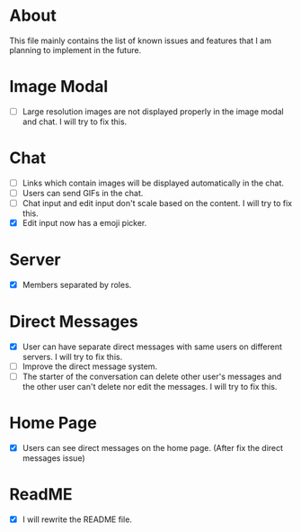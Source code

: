 # About

This file mainly contains the list of known issues and features that I am planning to implement in the future.

# Image Modal

- [ ] Large resolution images are not displayed properly in the image modal and chat. I will try to fix this.

# Chat

- [ ] Links which contain images will be displayed automatically in the chat.
- [ ] Users can send GIFs in the chat.
- [ ] Chat input and edit input don't scale based on the content. I will try to fix this.
- [x] Edit input now has a emoji picker.

# Server

- [x] Members separated by roles.

# Direct Messages

- [x] User can have separate direct messages with same users on different servers. I will try to fix this.
- [ ] Improve the direct message system.
- [ ] The starter of the conversation can delete other user's messages and the other user can't delete nor edit the messages. I will try to fix this.

# Home Page

- [x] Users can see direct messages on the home page. (After fix the direct messages issue)

# ReadME

- [x] I will rewrite the README file.
